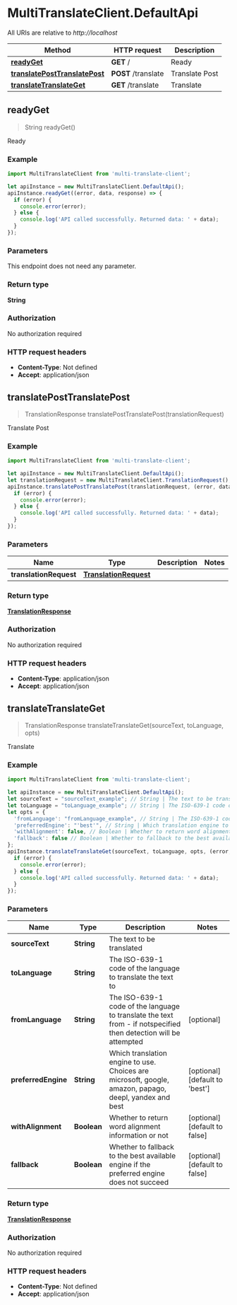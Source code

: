 # MultiTranslateClient.DefaultApi

All URIs are relative to *http://localhost*

Method | HTTP request | Description
------------- | ------------- | -------------
[**readyGet**](DefaultApi.md#readyGet) | **GET** / | Ready
[**translatePostTranslatePost**](DefaultApi.md#translatePostTranslatePost) | **POST** /translate | Translate Post
[**translateTranslateGet**](DefaultApi.md#translateTranslateGet) | **GET** /translate | Translate



## readyGet

> String readyGet()

Ready

### Example

```javascript
import MultiTranslateClient from 'multi-translate-client';

let apiInstance = new MultiTranslateClient.DefaultApi();
apiInstance.readyGet((error, data, response) => {
  if (error) {
    console.error(error);
  } else {
    console.log('API called successfully. Returned data: ' + data);
  }
});
```

### Parameters

This endpoint does not need any parameter.

### Return type

**String**

### Authorization

No authorization required

### HTTP request headers

- **Content-Type**: Not defined
- **Accept**: application/json


## translatePostTranslatePost

> TranslationResponse translatePostTranslatePost(translationRequest)

Translate Post

### Example

```javascript
import MultiTranslateClient from 'multi-translate-client';

let apiInstance = new MultiTranslateClient.DefaultApi();
let translationRequest = new MultiTranslateClient.TranslationRequest(); // TranslationRequest | 
apiInstance.translatePostTranslatePost(translationRequest, (error, data, response) => {
  if (error) {
    console.error(error);
  } else {
    console.log('API called successfully. Returned data: ' + data);
  }
});
```

### Parameters


Name | Type | Description  | Notes
------------- | ------------- | ------------- | -------------
 **translationRequest** | [**TranslationRequest**](TranslationRequest.md)|  | 

### Return type

[**TranslationResponse**](TranslationResponse.md)

### Authorization

No authorization required

### HTTP request headers

- **Content-Type**: application/json
- **Accept**: application/json


## translateTranslateGet

> TranslationResponse translateTranslateGet(sourceText, toLanguage, opts)

Translate

### Example

```javascript
import MultiTranslateClient from 'multi-translate-client';

let apiInstance = new MultiTranslateClient.DefaultApi();
let sourceText = "sourceText_example"; // String | The text to be translated
let toLanguage = "toLanguage_example"; // String | The ISO-639-1 code of the language to translate the text to
let opts = {
  'fromLanguage': "fromLanguage_example", // String | The ISO-639-1 code of the language to translate the text from - if notspecified then detection will be attempted
  'preferredEngine': "'best'", // String | Which translation engine to use. Choices are microsoft, google, amazon, papago, deepl, yandex and best
  'withAlignment': false, // Boolean | Whether to return word alignment information or not
  'fallback': false // Boolean | Whether to fallback to the best available engine if the preferred engine does not succeed
};
apiInstance.translateTranslateGet(sourceText, toLanguage, opts, (error, data, response) => {
  if (error) {
    console.error(error);
  } else {
    console.log('API called successfully. Returned data: ' + data);
  }
});
```

### Parameters


Name | Type | Description  | Notes
------------- | ------------- | ------------- | -------------
 **sourceText** | **String**| The text to be translated | 
 **toLanguage** | **String**| The ISO-639-1 code of the language to translate the text to | 
 **fromLanguage** | **String**| The ISO-639-1 code of the language to translate the text from - if notspecified then detection will be attempted | [optional] 
 **preferredEngine** | **String**| Which translation engine to use. Choices are microsoft, google, amazon, papago, deepl, yandex and best | [optional] [default to &#39;best&#39;]
 **withAlignment** | **Boolean**| Whether to return word alignment information or not | [optional] [default to false]
 **fallback** | **Boolean**| Whether to fallback to the best available engine if the preferred engine does not succeed | [optional] [default to false]

### Return type

[**TranslationResponse**](TranslationResponse.md)

### Authorization

No authorization required

### HTTP request headers

- **Content-Type**: Not defined
- **Accept**: application/json

